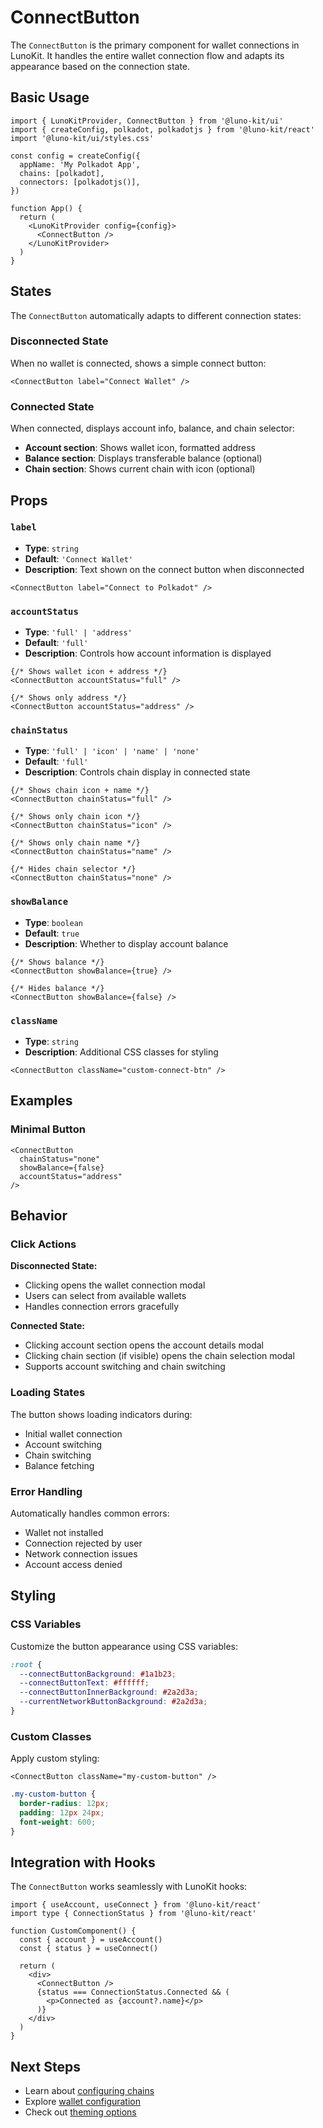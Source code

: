 # ConnectButton

The `ConnectButton` is the primary component for wallet connections in LunoKit. It handles the entire wallet connection flow and adapts its appearance based on the connection state.

## Basic Usage

```tsx
import { LunoKitProvider, ConnectButton } from '@luno-kit/ui'
import { createConfig, polkadot, polkadotjs } from '@luno-kit/react'
import '@luno-kit/ui/styles.css'

const config = createConfig({
  appName: 'My Polkadot App',
  chains: [polkadot],
  connectors: [polkadotjs()],
})

function App() {
  return (
    <LunoKitProvider config={config}>
      <ConnectButton />
    </LunoKitProvider>
  )
}
```

## States

The `ConnectButton` automatically adapts to different connection states:

### Disconnected State
When no wallet is connected, shows a simple connect button:

```tsx
<ConnectButton label="Connect Wallet" />
```

### Connected State  
When connected, displays account info, balance, and chain selector:

- **Account section**: Shows wallet icon, formatted address
- **Balance section**: Displays transferable balance (optional)
- **Chain section**: Shows current chain with icon (optional)

## Props

### `label`
- **Type**: `string`
- **Default**: `'Connect Wallet'`
- **Description**: Text shown on the connect button when disconnected

```tsx
<ConnectButton label="Connect to Polkadot" />
```

### `accountStatus`
- **Type**: `'full' | 'address'`
- **Default**: `'full'`
- **Description**: Controls how account information is displayed

```tsx
{/* Shows wallet icon + address */}
<ConnectButton accountStatus="full" />

{/* Shows only address */}
<ConnectButton accountStatus="address" />
```

### `chainStatus`
- **Type**: `'full' | 'icon' | 'name' | 'none'`
- **Default**: `'full'`
- **Description**: Controls chain display in connected state

```tsx
{/* Shows chain icon + name */}
<ConnectButton chainStatus="full" />

{/* Shows only chain icon */}
<ConnectButton chainStatus="icon" />

{/* Shows only chain name */}
<ConnectButton chainStatus="name" />

{/* Hides chain selector */}
<ConnectButton chainStatus="none" />
```

### `showBalance`
- **Type**: `boolean`
- **Default**: `true`
- **Description**: Whether to display account balance

```tsx
{/* Shows balance */}
<ConnectButton showBalance={true} />

{/* Hides balance */}
<ConnectButton showBalance={false} />
```

### `className`
- **Type**: `string`
- **Description**: Additional CSS classes for styling

```tsx
<ConnectButton className="custom-connect-btn" />
```

## Examples

### Minimal Button
```tsx
<ConnectButton 
  chainStatus="none" 
  showBalance={false}
  accountStatus="address"
/>
```

## Behavior

### Click Actions

**Disconnected State:**
- Clicking opens the wallet connection modal
- Users can select from available wallets
- Handles connection errors gracefully

**Connected State:**
- Clicking account section opens the account details modal
- Clicking chain section (if visible) opens the chain selection modal
- Supports account switching and chain switching

### Loading States

The button shows loading indicators during:
- Initial wallet connection
- Account switching
- Chain switching
- Balance fetching

### Error Handling

Automatically handles common errors:
- Wallet not installed
- Connection rejected by user
- Network connection issues
- Account access denied

[//]: # (## ``Accessibility)

[//]: # (``)

[//]: # (The `ConnectButton` includes proper accessibility features:)

[//]: # ()
[//]: # (- **ARIA labels**: Descriptive labels for screen readers)

[//]: # (- **Keyboard navigation**: Full keyboard support)

[//]: # (- **Focus management**: Proper focus handling in modals)

[//]: # (- **Color contrast**: Meets WCAG guidelines)

## Styling

### CSS Variables

Customize the button appearance using CSS variables:

```css
:root {
  --connectButtonBackground: #1a1b23;
  --connectButtonText: #ffffff;
  --connectButtonInnerBackground: #2a2d3a;
  --currentNetworkButtonBackground: #2a2d3a;
}
```

### Custom Classes

Apply custom styling:

```tsx
<ConnectButton className="my-custom-button" />
```

```css
.my-custom-button {
  border-radius: 12px;
  padding: 12px 24px;
  font-weight: 600;
}
```

## Integration with Hooks

The `ConnectButton` works seamlessly with LunoKit hooks:

```tsx
import { useAccount, useConnect } from '@luno-kit/react'
import type { ConnectionStatus } from '@luno-kit/react'

function CustomComponent() {
  const { account } = useAccount()
  const { status } = useConnect()
  
  return (
    <div>
      <ConnectButton />
      {status === ConnectionStatus.Connected && (
        <p>Connected as {account?.name}</p>
      )}
    </div>
  )
}
```

## Next Steps

- Learn about [configuring chains](/getting-started/chains)  
- Explore [wallet configuration](/getting-started/wallets)
- Check out [theming options](/getting-started/theming)
